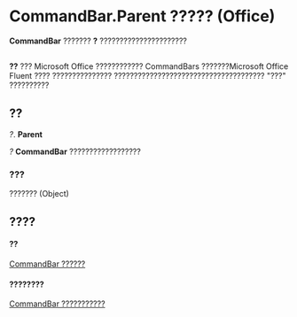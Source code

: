 
# CommandBar.Parent ????? (Office)

 **CommandBar** ??????? **?** ??????????????????????


## 


 **??**  ??? Microsoft Office ???????????? CommandBars ???????Microsoft Office Fluent ???? ??????????????? ?????????????????????????????????????? "???" ??????????


## ??

 _?_. **Parent**

 _?_ **CommandBar** ??????????????????


### ???

??????? (Object)


## ????


#### ??


[CommandBar ??????](78603954-40aa-64cb-c407-2e0820d65231.md)
#### ????????


[CommandBar ???????????](http://msdn.microsoft.com/library/e3756e7e-56a8-33a4-722f-640e5cc69b6d%28Office.15%29.aspx)